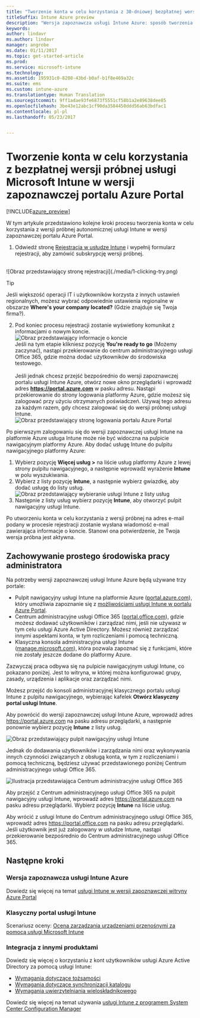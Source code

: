 ```yaml
---
title: "Tworzenie konta w celu korzystania z 30-dniowej bezpłatnej wersji próbnej"
titleSuffix: Intune Azure preview
description: "Wersja zapoznawcza usługi Intune Azure: sposób tworzenia konta w celu korzystania z usługi Intune na platformie Azure."
keywords: 
author: lindavr
ms.author: lindavr
manager: angrobe
ms.date: 01/11/2017
ms.topic: get-started-article
ms.prod: 
ms.service: microsoft-intune
ms.technology: 
ms.assetid: 195931c0-8208-43bd-b0af-b1f8e469a32c
ms.suite: ems
ms.custom: intune-azure
ms.translationtype: Human Translation
ms.sourcegitcommit: 9ff1adae93fe6873f5551cf58b1a2e89638dee85
ms.openlocfilehash: 3be43e12abc1cf90da3584450ddd56ab63bdfac1
ms.contentlocale: pl-pl
ms.lasthandoff: 05/23/2017


---
```


# <a name="sign-up-for-a-microsoft-intune-free-trial-for-the-azure-portal-preview"></a>Tworzenie konta w celu korzystania z bezpłatnej wersji próbnej usługi Microsoft Intune w wersji zapoznawczej portalu Azure Portal

[!INCLUDE[azure_preview](./includes/azure_preview.md)]

W tym artykule przedstawiono kolejne kroki procesu tworzenia konta w celu korzystania z wersji próbnej autonomicznej usługi Intune w wersji zapoznawczej portalu Azure Portal. <!---and prepares your trial with some users so that you can then follow the associated evaluation guide to see how Intune manages mobile devices. ---> <!---or app data when devices are not enrolled in Intune.--->

<!--- ## Assumptions
This sign-up article and the evaluation guide assume you are using the trial for evaluation purposes only and intend to start with a clean environment when you subscribe.

To make it easy for you to get started with the trial, we are setting up a very simple environment that uses only Intune and assumes it will be your sole method of managing devices (known as the mobile device management authority). However, throughout the guide we will point you to deeper technical content if you want to explore farther.

You can do everything in the trial version that you can do in a subscription version; the only difference is you are limited to 100 user accounts in the trial.--->

<!--- ## Sign up for your trial--->
1. Odwiedź stronę [Rejestracja w usłudze Intune](https://portal.office.com/Signup/Signup.aspx?OfferId=40BE278A-DFD1-470a-9EF7-9F2596EA7FF9&dl=INTUNE_A&ali=1#0%20) i wypełnij formularz rejestracji, aby zamówić subskrypcję wersji próbnej.

 <!--- If you have a work or school account and want to use that for your Intune trial, follow [these sign-in instructions](https://docs.microsoft.com/intune-classic/get-started/start-with-a-paid-subscription-to-microsoft-intune-step-1) instead. However, this article assumes that you are not using such an account.---><br/> ![Obraz przedstawiający stronę rejestracji](./media/1-clicking-try.png)

 > [!TIP]
> Jeśli większość operacji IT i użytkowników korzysta z innych ustawień regionalnych, możesz wybrać odpowiednie ustawienia regionalne w obszarze **Where's your company located?** (Gdzie znajduje się Twoja firma?).

2. Pod koniec procesu rejestracji zostanie wyświetlony komunikat z informacjami o nowym koncie. <br/> ![Obraz przedstawiający informacje o koncie](./media/2-end-of-sign-up-process.png) <br/>Jeśli na tym etapie klikniesz pozycję **You're ready to go** (Możemy zaczynać), nastąpi przekierowanie do centrum administracyjnego usługi Office 365, gdzie można dodać użytkowników do środowiska testowego. <br/><br/>Jeśli jednak chcesz przejść bezpośrednio do wersji zapoznawczej portalu usługi Intune Azure, otwórz nowe okno przeglądarki i wprowadź adres **https://portal.azure.com** w pasku adresu. Nastąpi przekierowanie do strony logowania platformy Azure, gdzie możesz się zalogować przy użyciu otrzymanych poświadczeń. Używaj tego adresu za każdym razem, gdy chcesz zalogować się do wersji próbnej usługi Intune. <br/> ![Obraz przedstawiający stronę logowania portalu Azure Portal](./media/azure-portal-signin.png)

Po pierwszym zalogowaniu się do wersji zapoznawczej usługi Intune na platformie Azure usługa Intune może nie być widoczna na pulpicie nawigacyjnym platformy Azure. Aby dodać usługę Intune do pulpitu nawigacyjnego platformy Azure:
1. Wybierz pozycję **Więcej usług >** na liście usług platformy Azure z lewej strony pulpitu nawigacyjnego, a następnie wprowadź wyrażenie **Intune** w polu wyszukiwania.
2. Wybierz z listy pozycję **Intune**, a następnie wybierz gwiazdkę, aby dodać usługę do listy usług.<br/> ![Obraz przedstawiający wybieranie usługi Intune z listy usług](./media/azure-add-intune1.png)
3. Następnie z listy usług wybierz pozycję **Intune**, aby otworzyć pulpit nawigacyjny usługi Intune.

Po utworzeniu konta w celu korzystania z wersji próbnej na adres e-mail podany w procesie rejestracji zostanie wysłana wiadomość e-mail zawierająca informacje o koncie. Stanowi ona potwierdzenie, że Twoja wersja próbna jest aktywna.


<!--- ## Add users
Before you leave the Office 365 Admin center for Intune, you need to add some users to your trial account.

In the Office 365 Admin center, you can add users individually or in bulk by uploading a .csv file. We will do both to set up your trial. However, in your production environment, you will probably want to take advantage of your Azure Active Directory user accounts, which you can learn more about in our [Getting Started guide](https://docs.microsoft.com/intune-classic/get-started/start-with-a-paid-subscription-to-microsoft-intune-step-3) and in the [Next steps](#Next-steps) section of this article.

### Add an individual user
1. Choose either of the options to add a use to open a form that allows you to create a user. Only the items starred with an asterisk (\*) are required.
![Image of add user button options](./media/sign-up/add-user.png)


2.  When you add the user, the final step will be to send the user an email with their temporary Intune password. For the purposes of this evaluation, use your own work email address so you will receive the log-on information and see the email your users will get. You can then use these user identities to enroll test devices.<br/>

 ![Image of add user final step](./media/sign-up/new-user-2.png)

3. If you want to assign a user an admin role after you create it, you can edit the role in the Office 365 Admin center by selecting the user name from your list of users, and then choosing **Edit** in the Role line to see the list of user roles you can select from and assign to that user.

 ![Image of user  role options](./media/sign-up/change-user-role.png)

### Import multiple users
1. You will find the wizard for importing multiple users in the **More** list.

 ![Image of option to add multiple users](./media/sign-up/add-multiple-users.png)

2. To help you set up your .csv file correctly, you can download a template file to populate with your user data. Download the .csv file that contains headers and sample user information to see exactly the kind of data is needed for each field.

 ![Image of first step in bulk enrollment wizard](./media/sign-up/bulk-enroll-step-1.png)


3. After you’ve created and saved your .csv file, choose **Browse** to select the file. Verify, and choose **Next**. Your users will be uploaded and added to your list of active users.

> [!NOTE]
> Your users won't show up in Intune until they've enrolled a device to be managed.

Now it’s time to head over to Intune to start managing your users, their devices, and their apps.--->

## <a name="keeping-the-admin-experiences-straight"></a>Zachowywanie prostego środowiska pracy administratora
<!---### Classic Intune
There are two portals you will use for classic Intune:
- The Office 365 Admin center ([portal.office.com](https://portal.office.com))
- The Intune administration console ([manage.microsoft.com](https://manage.microsoft.com))

Normally, you’ll do your work in the Intune administration console, shown below. This is the site where you set up and manage your groups, policies, devices, and apps.

![Image of Intune administration console](./media/sign-up/intune-admin-console.png)

However, you will use the Office 365 Admin center, shown below, to add and manage your users and other aspects of your account, including billing and support.

![Image of Office 365 Admin center](./media/sign-up/office-admin-center.png)

You can navigate from the Office 365 Admin center to the Intune admin console. The admin centers are under the last item in the left navigation pane. Choose **Intune** to open the Intune admin console in a new tab.

![Image of link to Intune administration console](./media/sign-up/link-to-intune.png)

To get from Intune back to the Office 365 Admin center, choose the **Add Users** task on the Groups Overview page.

![Image of link back to Office 365  Admin center](./media/sign-up/task-add-users.png)--->

<!---### Intune Azure preview--->
Na potrzeby wersji zapoznawczej usługi Intune Azure będą używane trzy portale:
- Pulpit nawigacyjny usługi Intune na platformie Azure ([portal.azure.com](https://portal.azure.com)), który umożliwia zapoznanie się z [możliwościami usługi Intune w portalu Azure Portal](what-is-intune.md).
- Centrum administracyjne usługi Office 365 ([portal.office.com](https://portal.office.com)), gdzie możesz dodawać użytkowników i zarządzać nimi, jeśli nie używasz w tym celu usługi Azure Active Directory. Możesz również zarządzać innymi aspektami konta, w tym rozliczeniami i pomocą techniczną.
- Klasyczna konsola administracyjna usługi Intune ([manage.microsoft.com](https://manage.microsoft.com)), która pozwala zapoznać się z funkcjami, które nie zostały jeszcze dodane do platformy Azure.

Zazwyczaj praca odbywa się na pulpicie nawigacyjnym usługi Intune, co pokazano poniżej. Jest to witryna, w której można konfigurować grupy, zasady, urządzenia i aplikacje oraz zarządzać nimi.

Możesz przejść do konsoli administracyjnej klasycznego portalu usługi Intune z pulpitu nawigacyjnego, wybierając kafelek **Otwórz klasyczny portal usługi Intune**.

Aby powrócić do wersji zapoznawczej usługi Intune Azure, wprowadź adres https://portal.azure.com na pasku adresu przeglądarki, a następnie ponownie wybierz pozycję **Intune** z listy usług.

 ![Obraz przedstawiający pulpit nawigacyjny usługi Intune](./media/intune-azure-dashboard.png)


Jednak do dodawania użytkowników i zarządzania nimi oraz wykonywania innych czynności związanych z obsługą konta, w tym z rozliczeniami i pomocą techniczną, będziesz używać przedstawionego poniżej Centrum administracyjnego usługi Office 365.

![Ilustracja przedstawiająca Centrum administracyjne usługi Office 365](./media/office-admin-center.png)

Aby przejść z Centrum administracyjnego usługi Office 365 na pulpit nawigacyjny usługi Intune, wprowadź adres https://portal.azure.com na pasku adresu przeglądarki. Wybierz pozycję **Intune** na liście usług.

Aby wrócić z usługi Intune do Centrum administracyjnego usługi Office 365, wprowadź adres https://portal.office.com na pasku adresu przeglądarki. Jeśli użytkownik jest już zalogowany w usłudze Intune, nastąpi przekierowanie bezpośrednio do Centrum administracyjnego usługi Office 365.

## <a name="next-steps"></a>Następne kroki

### <a name="intune-azure-preview"></a>Wersja zapoznawcza usługi Intune Azure
Dowiedz się więcej na temat [usługi Intune w wersji zapoznawczej witryny Azure Portal](what-is-intune.md)
### <a name="classic-intune"></a>Klasyczny portal usługi Intune
Scenariusz oceny: [Ocena zarządzania urządzeniami przenośnymi za pomocą usługi Microsoft Intune](https://docs.microsoft.com/intune-classic/understand-explore/mobile-device-management-trial-guide-microsoft-intune)

### <a name="integration-with-other-products"></a>Integracja z innymi produktami
Dowiedz się więcej o korzystaniu z kont użytkowników usługi Azure Active Directory za pomocą usługi Intune:
- [Wymagania dotyczące tożsamości](https://docs.microsoft.com/active-directory/active-directory-hybrid-identity-design-considerations-overview#design-considerations-overview)
- [Wymagania dotyczące synchronizacji katalogu](https://docs.microsoft.com/active-directory/active-directory-hybrid-identity-design-considerations-directory-sync-requirements)
- [Wymagania uwierzytelniania wieloskładnikowego](https://docs.microsoft.com/active-directory/active-directory-hybrid-identity-design-considerations-multifactor-auth-requirements)

Dowiedz się więcej na temat używania [usługi Intune z programem System Center Configuration Manager](https://docs.microsoft.com/sccm/mdm/understand/hybrid-mobile-device-management)

